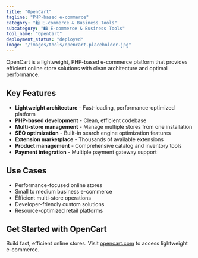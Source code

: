 ```yaml
---
title: "OpenCart"
tagline: "PHP-based e-commerce"
category: "🛍️ E-commerce & Business Tools"
subcategory: "🛍️ E-commerce & Business Tools"
tool_name: "OpenCart"
deployment_status: "deployed"
image: "/images/tools/opencart-placeholder.jpg"
---
```

OpenCart is a lightweight, PHP-based e-commerce platform that provides efficient online store solutions with clean architecture and optimal performance.

## Key Features

- **Lightweight architecture** - Fast-loading, performance-optimized platform
- **PHP-based development** - Clean, efficient codebase
- **Multi-store management** - Manage multiple stores from one installation
- **SEO optimization** - Built-in search engine optimization features
- **Extension marketplace** - Thousands of available extensions
- **Product management** - Comprehensive catalog and inventory tools
- **Payment integration** - Multiple payment gateway support

## Use Cases

- Performance-focused online stores
- Small to medium business e-commerce
- Efficient multi-store operations
- Developer-friendly custom solutions
- Resource-optimized retail platforms

## Get Started with OpenCart

Build fast, efficient online stores. Visit [opencart.com](https://www.opencart.com) to access lightweight e-commerce.